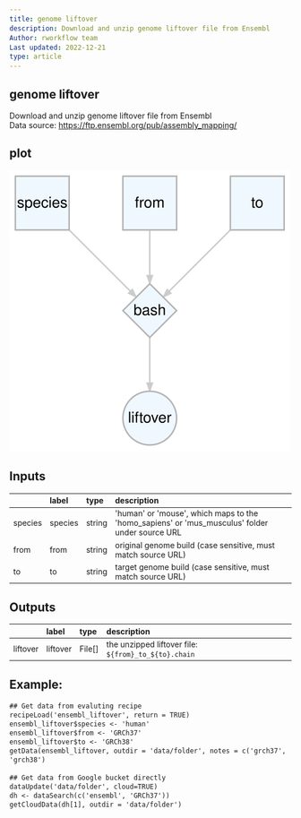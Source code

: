 ```yaml
---
title: genome liftover
description: Download and unzip genome liftover file from Ensembl
Author: rworkflow team
Last updated: 2022-12-21
type: article
---
```

## genome liftover
Download and unzip genome liftover file from Ensembl<br>Data source: <https://ftp.ensembl.org/pub/assembly_mapping/>
## plot
![## genome liftover](/plots/ensembl_liftover.svg)
## Inputs
|        |label   |type   |description                                                                                    |
|:-------|:-------|:------|:----------------------------------------------------------------------------------------------|
|species |species |string |'human' or 'mouse', which maps to the 'homo_sapiens' or 'mus_musculus' folder under source URL |
|from    |from    |string |original genome build (case sensitive, must match source URL)                                  |
|to      |to      |string |target genome build (case sensitive, must match source URL)                                    |
## Outputs
|         |label    |type   |description                                          |
|:--------|:--------|:------|:----------------------------------------------------|
|liftover |liftover |File[] |the unzipped liftover file: `${from}_to_${to}.chain` |
## Example:
```
## Get data from evaluting recipe
recipeLoad('ensembl_liftover', return = TRUE)
ensembl_liftover$species <- 'human'
ensembl_liftover$from <- 'GRCh37'
ensembl_liftover$to <- 'GRCh38'
getData(ensembl_liftover, outdir = 'data/folder', notes = c('grch37', 'grch38')

## Get data from Google bucket directly
dataUpdate('data/folder', cloud=TRUE)
dh <- dataSearch(c('ensembl', 'GRCh37'))
getCloudData(dh[1], outdir = 'data/folder')
```

